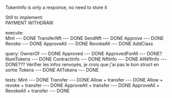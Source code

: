 

TokenInfo is only a response, no need to store it 


Still to implement:  
PAYMENT
WITHDRAW

execute:  
    Mint         --- DONE
    TransferNft  --- DONE
    SendNft      --- DONE
    Approve      --- DONE
    Revoke       --- DONE
    ApproveAll   --- DONE
    RevokeAll    --- DONE
    AddClass

query: 
    OwnerOf         --- DONE
    Approved        --- DONE
    ApprovedForAll  --- DONE?
    NumTokens       --- DONE
    ContractInfo    --- DONE
    NftInfo         --- DONE
    AllNftInfo      --- DONE??? Vérifier les infos renvoyés, je crois que j'ai pas le bon struct en sortie
    Tokens          --- DONE
    AllTokens       --- DONE


tests: 
    Mint                                    --- DONE
    Transfer                                --- DONE
    Allow + transfer                        --- DONE
    Allow + revoke + transfer               --- DONE
    ApproveAll + transfer                   --- DONE
    ApproveAll + RevokeAll + transfer       --- DONE

